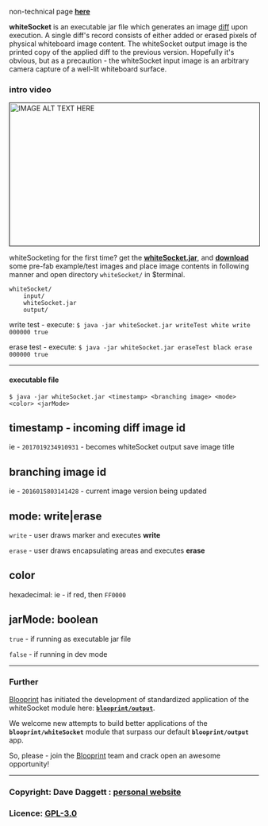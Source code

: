 non-technical page **[here](https://github.com/blooprint/whiteSocket/wiki)**

**whiteSocket** is an executable jar file which generates an image [diff](https://en.wikipedia.org/wiki/Diff_utility) upon execution. A single diff's record consists of either added or erased pixels of physical whiteboard image content. The whiteSocket output image is the printed copy of the applied diff to the previous version. Hopefully it's obvious, but as a precaution - the whiteSocket input image is an arbitrary camera capture of a well-lit whiteboard surface.

### intro video

<a href="https://www.youtube.com/watch?v=Tdi8CmNnNdo
" target="_blank"><img src="http://img.youtube.com/vi/Tdi8CmNnNdo/0.jpg"
alt="IMAGE ALT TEXT HERE" width="512" height="288" border="1" /></a>

whiteSocketing for the first time? get the **[whiteSocket.jar](https://github.com/blooprint/whiteSocket/releases)**, and **[download](https://www.dropbox.com/sh/372p9m1oxi8sxvd/AAD1lzsmTGpnBXTevenzgjrna?dl=0)** some pre-fab example/test images and place image contents in following manner and open directory `whiteSocket/` in $terminal.

	whiteSocket/
		input/
		whiteSocket.jar
		output/

write test - execute: `$ java -jar whiteSocket.jar writeTest white write 000000 true`

erase test - execute: `$ java -jar whiteSocket.jar eraseTest black erase 000000 true`
______________________________________________________________________

#### executable file

    $ java -jar whiteSocket.jar <timestamp> <branching image> <mode> <color> <jarMode>

## timestamp - incoming diff image id

ie - `2017019234910931` - becomes whiteSocket output save image title

## branching image id

ie - `2016015803141428` - current image version being updated

## mode: write|erase

`write` - user draws marker and executes **write**

`erase` - user draws encapsulating areas and executes **erase**

## color

hexadecimal: ie - if red, then `FF0000`

## jarMode: boolean

`true` - if running as executable jar file

`false` - if running in dev mode
______________________________________________________________________

### Further

[Blooprint](https://github.com/blooprint) has initiated the development of standardized application of the whiteSocket module here: **[`blooprint/output`](https://github.com/blooprint/output)**.

We welcome new attempts to build better applications of the **`blooprint/whiteSocket`** module that surpass our default **`blooprint/output`** app.

So, please - join the [Blooprint](https://github.com/blooprint) team and crack open an awesome opportunity!
______________________________________________________________________

### Copyright: Dave Daggett : [personal website](http://ddaaggeett.xyz)

### Licence:	**[GPL-3.0](https://github.com/blooprint/whiteSocket/blob/master/LICENSE)**
